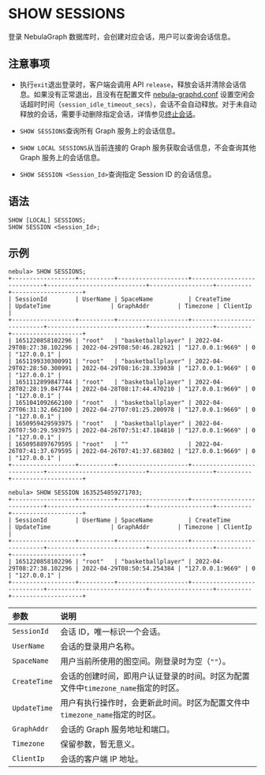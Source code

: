 # SHOW SESSIONS

登录 NebulaGraph 数据库时，会创建对应会话，用户可以查询会话信息。

## 注意事项

- 执行`exit`退出登录时，客户端会调用 API `release`，释放会话并清除会话信息。如果没有正常退出，且没有在配置文件 [nebula-graphd.conf](../../../5.configurations-and-logs/1.configurations/3.graph-config.md) 设置空闲会话超时时间（`session_idle_timeout_secs`），会话不会自动释放。对于未自动释放的会话，需要手动删除指定会话，详情参见[终止会话](../../17.query-tuning-statements/2.kill-session.md)。

- `SHOW SESSIONS`查询所有 Graph 服务上的会话信息。

- `SHOW LOCAL SESSIONS`从当前连接的 Graph 服务获取会话信息，不会查询其他 Graph 服务上的会话信息。

- `SHOW SESSION <Session_Id>`查询指定 Session ID 的会话信息。

## 语法

```ngql
SHOW [LOCAL] SESSIONS;
SHOW SESSION <Session_Id>;
```

## 示例

```ngql
nebula> SHOW SESSIONS;
+------------------+----------+--------------------+----------------------------+----------------------------+------------------+----------+--------------------+
| SessionId        | UserName | SpaceName          | CreateTime                 | UpdateTime                 | GraphAddr        | Timezone | ClientIp           |
+------------------+----------+--------------------+----------------------------+----------------------------+------------------+----------+--------------------+
| 1651220858102296 | "root"   | "basketballplayer" | 2022-04-29T08:27:38.102296 | 2022-04-29T08:50:46.282921 | "127.0.0.1:9669" | 0        | "127.0.0.1" |
| 1651199330300991 | "root"   | "basketballplayer" | 2022-04-29T02:28:50.300991 | 2022-04-29T08:16:28.339038 | "127.0.0.1:9669" | 0        | "127.0.0.1" |
| 1651112899847744 | "root"   | "basketballplayer" | 2022-04-28T02:28:19.847744 | 2022-04-28T08:17:44.470210 | "127.0.0.1:9669" | 0        | "127.0.0.1" |
| 1651041092662100 | "root"   | "basketballplayer" | 2022-04-27T06:31:32.662100 | 2022-04-27T07:01:25.200978 | "127.0.0.1:9669" | 0        | "127.0.0.1" |
| 1650959429593975 | "root"   | "basketballplayer" | 2022-04-26T07:50:29.593975 | 2022-04-26T07:51:47.184810 | "127.0.0.1:9669" | 0        | "127.0.0.1" |
| 1650958897679595 | "root"   | ""                 | 2022-04-26T07:41:37.679595 | 2022-04-26T07:41:37.683802 | "127.0.0.1:9669" | 0        | "127.0.0.1" |
+------------------+----------+--------------------+----------------------------+----------------------------+------------------+----------+--------------------+

nebula> SHOW SESSION 1635254859271703;
+------------------+----------+--------------------+----------------------------+----------------------------+------------------+----------+--------------------+
| SessionId        | UserName | SpaceName          | CreateTime                 | UpdateTime                 | GraphAddr        | Timezone | ClientIp           |
+------------------+----------+--------------------+----------------------------+----------------------------+------------------+----------+--------------------+
| 1651220858102296 | "root"   | "basketballplayer" | 2022-04-29T08:27:38.102296 | 2022-04-29T08:50:54.254384 | "127.0.0.1:9669" | 0        | "127.0.0.1" |
+------------------+----------+--------------------+----------------------------+----------------------------+------------------+----------+--------------------+
```

|参数|说明|
|:---|:---|
|`SessionId`|会话 ID，唯一标识一个会话。|
|`UserName`|会话的登录用户名称。|
|`SpaceName`|用户当前所使用的图空间。刚登录时为空（`""`）。|
|`CreateTime`|会话的创建时间，即用户认证登录的时间。时区为配置文件中`timezone_name`指定的时区。|
|`UpdateTime`|用户有执行操作时，会更新此时间。时区为配置文件中`timezone_name`指定的时区。|
|`GraphAddr`|会话的 Graph 服务地址和端口。|
|`Timezone`|保留参数，暂无意义。|
|`ClientIp`|会话的客户端 IP 地址。|



